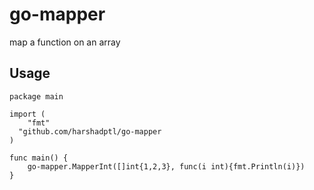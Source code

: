 # go-mapper
map a function on an array

## Usage
```
package main

import (
	"fmt"
  "github.com/harshadptl/go-mapper
)

func main() {
	go-mapper.MapperInt([]int{1,2,3}, func(i int){fmt.Println(i)})
}

```
